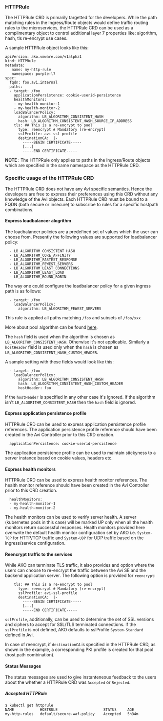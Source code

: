 ### HTTPRule

The HTTPRule CRD is primarily targetted for the developers. While the path matching rules in the Ingress/Route objects would define
traffic routing rules to the microservices, the HTTPRule CRD can be used as a complimentary object to control additional layer 7
properties like: algorithm, hash, tls re-encrypt use cases.

A sample HTTPRule object looks like this:

    apiVersion: ako.vmware.com/v1alpha1
    kind: HTTPRule
    metadata:
       name: my-http-rule
       namespace: purple-l7
    spec:
      fqdn: foo.avi.internal
      paths:
      - target: /foo
        applicationPersistence: cookie-userid-persistence
        healthMonitors:
        - my-health-monitor-1
        - my-health-monitor-2
        loadBalancerPolicy:
          algorithm: LB_ALGORITHM_CONSISTENT_HASH
          hash: LB_ALGORITHM_CONSISTENT_HASH_SOURCE_IP_ADDRESS
        tls: ## This is a re-encrypt to pool
          type: reencrypt # Mandatory [re-encrypt]
          sslProfile: avi-ssl-profile
          destinationCA:  |-
            -----BEGIN CERTIFICATE-----
            [...]
            -----END CERTIFICATE-----

__NOTE__ : The HTTPRule only applies to paths in the Ingress/Route objects which are specified in the same namespace as the HTTPRule CRD.

### Specific usage of the HTTPRule CRD

The HTTPRule CRD does not have any Avi specific semantics. Hence the developers are free to express their preferences using this CRD
without any knowledge of the Avi objects. Each HTTPRule CRD must be bound to a FQDN (both secure or insecure) to subscribe to rules for a specific hostpath combinations.

#### Express loadbalancer alogrithm

The loadbalancer policies are a predefined set of values which the user can choose from. Presently the following values are supported for
loadbalancer policy:

      - LB_ALGORITHM_CONSISTENT_HASH
      - LB_ALGORITHM_CORE_AFFINITY
      - LB_ALGORITHM_FASTEST_RESPONSE
      - LB_ALGORITHM_FEWEST_SERVERS
      - LB_ALGORITHM_LEAST_CONNECTIONS
      - LB_ALGORITHM_LEAST_LOAD
      - LB_ALGORITHM_ROUND_ROBIN

The way one could configure the loadbalancer policy for a given ingress path is as follows:

      - target: /foo 
        loadBalancerPolicy:
          algorithm: LB_ALGORITHM_FEWEST_SERVERS
          
This rule is applied all paths matching `/foo` and subsets of `/foo/xxx`

More about pool algorithm can be found [here](https://avinetworks.com/docs/18.1/load-balancing-algorithms/).

The `hash` field is used when the algorithm is chosen as `LB_ALGORITHM_CONSISTENT_HASH`. Otherwise it's not applicable. 
Similarly a `hostHeader` field is used only when the `hash` is chosen as `LB_ALGORITHM_CONSISTENT_HASH_CUSTOM_HEADER`.

A sample setting with these fields would look like this:

      - target: /foo 
        loadBalancerPolicy:
          algorithm: LB_ALGORITHM_CONSISTENT_HASH
          hash: LB_ALGORITHM_CONSISTENT_HASH_CUSTOM_HEADER
          hostHeader: foo
 
If the `hostHeader` is specified in any other case it's ignored.
If the algorithm isn't `LB_ALGORITHM_CONSISTENT_HASH` then the `hash` field is ignored.

#### Express application persistence profile
HTTPRule CRD can be used to express application persistence profile references. The application persistence profile reference should have been created in the Avi Controller prior to this CRD creation.

      applicationPersistence: cookie-userid-persistence

The application persistence profile can be used to maintain stickyness to a server instance based on cookie values, headers etc.

#### Express health monitors
HTTPRule CRD can be used to express health monitor references. The health monitor reference should have been created in the Avi Controller prior to this CRD creation.

      healthMonitors:
      - my-health-monitor-1
      - my-health-monitor-2

The health monitors can be used to verify server health. A server (kubernetes pods in this case) will be marked UP only when all the health monitors return successful responses. Health monitors provided here overwrite the default health monitor configuration set by AKO i.e. `System-TCP` for HTTP/TCP traffic and `System-UDP` for UDP traffic based on the ingress/service configuration.

#### Reencrypt traffic to the services

While AKO can terminate TLS traffic, it also provides and option where the users can choose to re-encrypt the traffic between the Avi SE and the
backend application server. The following option is provided for `reencrypt`:

        tls: ## This is a re-encrypt to pool
          type: reencrypt # Mandatory [re-encrypt]
          sslProfile: avi-ssl-profile
          destinationCA:  |-
            -----BEGIN CERTIFICATE-----
            [...]
            -----END CERTIFICATE-----
          
`sslProfile`, additionally, can be used to determine the set of SSL versions and ciphers to accept for SSL/TLS terminated connections. If the `sslProfile` is not defined, AKO defaults to sslProfile `System-Standard` defined in Avi.

In case of reencrypt, if `destinationCA` is specified in the HTTPRule CRD, as shown in the example, a corresponding PKI profile is created for that pool (host path combination).

#### Status Messages

The status messages are used to give instanteneous feedback to the users about the whether a HTTPRule CRD was `Accepted` or `Rejected`.


##### Accepted HTTPRule

    $ kubectl get httprule
    NAME            HOSTRULE                     STATUS     AGE
    my-http-rules   default/secure-waf-policy    Accepted   5h34m


